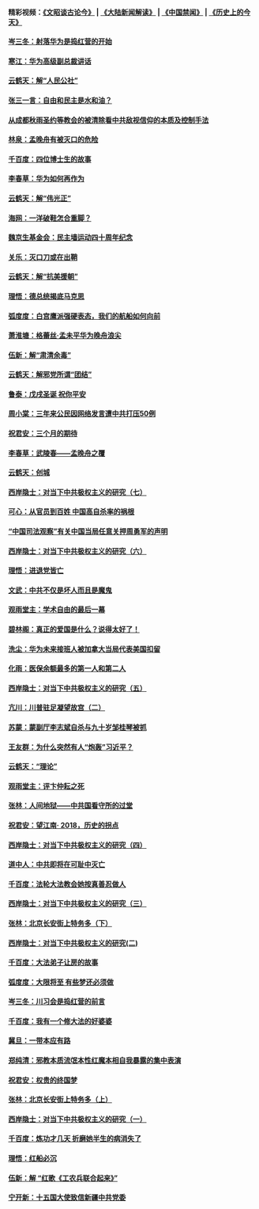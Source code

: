 #### 精彩视频：[《文昭谈古论今》](https://github.com/gfw-breaker/wenzhao/blob/master/README.md?t=12190630) | [《大陆新闻解读》](https://github.com/gfw-breaker/ntdtv-comedy/blob/master/README.md?t=12190630) | [《中国禁闻》](https://github.com/gfw-breaker/ntdtv-news/blob/master/README.md?t=12190630) | [《历史上的今天》](https://github.com/gfw-breaker/today-in-history/blob/master/README.md?t=12190630) 

#### [岑三冬：射落华为是捣红营的开始](../pages/nsc993/n10919253.md?t=12190630) 

#### [寒江：华为高级副总裁讲话](../pages/nsc993/n10919239.md?t=12190630) 

#### [云鹤天：解“人民公社”](../pages/nsc993/n10917506.md?t=12190630) 

#### [张三一言：自由和民主是水和油？](../pages/nsc993/n10917501.md?t=12190630) 

#### [从成都秋雨圣约等教会的被清除看中共敌视信仰的本质及控制手法](../pages/nsc993/n10917309.md?t=12190630) 

#### [林泉：孟晚舟有被灭口的危险](../pages/nsc993/n10917305.md?t=12190630) 

#### [千百度：四位博士生的故事](../pages/nsc993/n10915623.md?t=12190630) 

#### [李春草：华为如何再作为](../pages/nsc993/n10915065.md?t=12190630) 

#### [云鹤天：解“伟光正”](../pages/nsc993/n10915024.md?t=12190630) 

#### [海网：一洋破鞋怎合重脚？](../pages/nsc993/n10914810.md?t=12190630) 

#### [魏京生基金会：民主墙运动四十周年纪念](../pages/nsc993/n10913787.md?t=12190630) 

#### [关乐：灭口刀或在出鞘](../pages/nsc993/n10910233.md?t=12190630) 

#### [云鹤天：解“抗美援朝”](../pages/nsc993/n10910225.md?t=12190630) 

#### [理悟：德总统揭底马克思](../pages/nsc993/n10907949.md?t=12190630) 

#### [弧度度：白宫鹰派强硬表态，我们的航船如何向前](../pages/nsc993/n10907681.md?t=12190630) 

#### [萧淮塘：格蕾丝‧孟未平华为晚舟浪尖](../pages/nsc993/n10907590.md?t=12190630) 

#### [伍新：解“肃清余毒”](../pages/nsc993/n10906830.md?t=12190630) 

#### [云鹤天：解邪党所谓“团结”](../pages/nsc993/n10906823.md?t=12190630) 

#### [鲁泰：戊戌圣诞 祝你平安](../pages/nsc993/n10906813.md?t=12190630) 

#### [周小棠：三年来公民因网络发言遭中共打压50例](../pages/nsc993/n10906801.md?t=12190630) 

#### [祝君安：三个月的期待](../pages/nsc993/n10906797.md?t=12190630) 

#### [李春草：武陵春——孟晚舟之覆](../pages/nsc993/n10904804.md?t=12190630) 

#### [云鹤天：创城](../pages/nsc993/n10904572.md?t=12190630) 

#### [西岸隐士：对当下中共极权主义的研究（七）](../pages/nsc993/n10894592.md?t=12190630) 

#### [可心：从官员到百姓 中国高自杀率的祸根](../pages/nsc993/n10899801.md?t=12190630) 

#### [“中国司法观察”有关中国当局任意关押周勇军的声明](../pages/nsc993/n10899323.md?t=12190630) 

#### [西岸隐士：对当下中共极权主义的研究（六）](../pages/nsc993/n10894563.md?t=12190630) 

#### [理悟：进退党皆亡](../pages/nsc993/n10896617.md?t=12190630) 

#### [文武：中共不仅是坏人而且是魔鬼](../pages/nsc993/n10896590.md?t=12190630) 

#### [观雨堂主：学术自由的最后一幕](../pages/nsc993/n10896282.md?t=12190630) 

#### [碧林阁：真正的爱国是什么？说得太好了！](../pages/nsc993/n10896196.md?t=12190630) 

#### [洗尘：华为未来接班人被加拿大当局代表美国扣留](../pages/nsc993/n10896171.md?t=12190630) 

#### [化雨：医保余额最多的第一人和第二人](../pages/nsc993/n10894411.md?t=12190630) 

#### [西岸隐士：对当下中共极权主义的研究（五）](../pages/nsc993/n10894095.md?t=12190630) 

#### [亢川：川普驻足凝望故宫（二）](../pages/nsc993/n10893924.md?t=12190630) 

#### [苏蒙：蒙副厅李志斌自杀与九十岁邹桂琴被抓](../pages/nsc993/n10893359.md?t=12190630) 

#### [王友群：为什么突然有人“炮轰”习近平？](../pages/nsc993/n10892978.md?t=12190630) 

#### [云鹤天：“理论”](../pages/nsc993/n10893043.md?t=12190630) 

#### [观雨堂主：评卞仲耘之死](../pages/nsc993/n10891901.md?t=12190630) 

#### [张林：人间地狱——中共国看守所的过堂](../pages/nsc993/n10891002.md?t=12190630) 

#### [祝君安：望江南‧ 2018，历史的拐点](../pages/nsc993/n10889460.md?t=12190630) 

#### [西岸隐士：对当下中共极权主义的研究（四）](../pages/nsc993/n10887490.md?t=12190630) 

#### [道中人：中共即将在可耻中灭亡](../pages/nsc993/n10887956.md?t=12190630) 

#### [千百度：法轮大法教会她按真善忍做人](../pages/nsc993/n10887637.md?t=12190630) 

#### [西岸隐士：对当下中共极权主义的研究（三）](../pages/nsc993/n10882983.md?t=12190630) 

#### [张林：北京长安街上特务多（下）](../pages/nsc993/n10884987.md?t=12190630) 

#### [西岸隐士：对当下中共极权主义的研究(二)](../pages/nsc993/n10878756.md?t=12190630) 

#### [千百度：大法弟子让房的故事](../pages/nsc993/n10883156.md?t=12190630) 

#### [弧度度：大限将至 有些梦还必须做](../pages/nsc993/n10882718.md?t=12190630) 

#### [岑三冬：川习会是捣红营的前言](../pages/nsc993/n10881767.md?t=12190630) 

#### [千百度：我有一个修大法的好婆婆](../pages/nsc993/n10880660.md?t=12190630) 

#### [冀旦：一带本应有路](../pages/nsc993/n10880340.md?t=12190630) 

#### [郑纯清：邪教本质流氓本性红魔本相自我暴露的集中表演](../pages/nsc993/n10880329.md?t=12190630) 

#### [祝君安：权贵的终国梦](../pages/nsc993/n10880242.md?t=12190630) 

#### [张林：北京长安街上特务多（上）](../pages/nsc993/n10880009.md?t=12190630) 

#### [西岸隐士：对当下中共极权主义的研究（一）](../pages/nsc993/n10878740.md?t=12190630) 

#### [千百度：炼功才几天 折磨她半生的病消失了](../pages/nsc993/n10878447.md?t=12190630) 

#### [理悟：红船必沉](../pages/nsc993/n10877545.md?t=12190630) 

#### [伍新：解 “红歌《工农兵联合起来》”](../pages/nsc993/n10876264.md?t=12190630) 

#### [宁开新：十五国大使致信新疆中共党委](../pages/nsc993/n10876212.md?t=12190630) 

